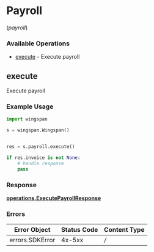 # Payroll
(*payroll*)

### Available Operations

* [execute](#execute) - Execute payroll

## execute

Execute payroll

### Example Usage

```python
import wingspan

s = wingspan.Wingspan()


res = s.payroll.execute()

if res.invoice is not None:
    # handle response
    pass

```


### Response

**[operations.ExecutePayrollResponse](../../models/operations/executepayrollresponse.md)**
### Errors

| Error Object    | Status Code     | Content Type    |
| --------------- | --------------- | --------------- |
| errors.SDKError | 4x-5xx          | */*             |
